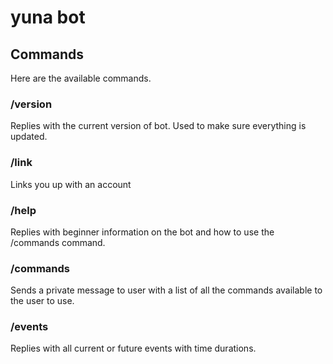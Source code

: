 # yuna bot

## Commands
Here are the available commands.
### /version 
Replies with the current version of bot. Used to make sure everything is updated.
### /link <Name>
Links you up with an account
### /help
  Replies with beginner information on the bot and how to use the /commands command.
### /commands
  Sends a private message to user with a list of all the commands available to the user to use.
### /events
  Replies with all current or future events with time durations.

  
  
  
